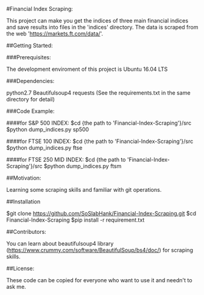#Financial Index Scraping:

This project can make you get the indices of three main financial indices and save results into files in the 'indices' directory.
The data is scraped from the web 'https://markets.ft.com/data/'. 

##Getting Started:

###Prerequisites:

The development enviroment of this project is Ubuntu 16.04 LTS

###Dependencies:

python2.7
Beautifulsoup4
requests
(See the requirements.txt in the same directory for detail)

###Code Example:

####for S&P 500 INDEX:
$cd {the path to 'Financial-Index-Scraping'}/src
$python dump_indices.py sp500

####for FTSE 100 INDEX:
$cd {the path to 'Financial-Index-Scraping'}/src
$python dump_indices.py ftse

####for FTSE 250 MID INDEX:
$cd {the path to 'Financial-Index-Scraping'}/src
$python dump_indices.py ftsm

##Motivation:

Learning some scraping skills and familiar with git operations.

##Installation

$git clone https://github.com/SoSlabHank/Financial-Index-Scraping.git
$cd Financial-Index-Scraping
$pip install -r requirement.txt

##Contributors:

You can learn about beautifulsoup4 library (https://www.crummy.com/software/BeautifulSoup/bs4/doc/) for scraping skills.

##License:

These code can be copied for everyone who want to use it and needn't to ask me.

